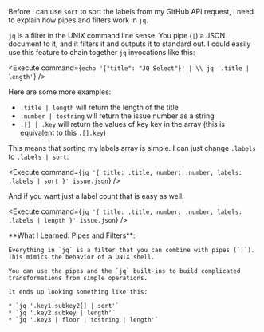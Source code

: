 <script>
import Alert from "components/Alert.svelte";
import Execute from "components/Execute.svelte";
</script>

Before I can use `sort` to sort the labels from my GitHub API request, I need to explain how pipes and filters work in `jq`.

`jq` is a filter in the UNIX command line sense. You pipe (`|`) a JSON document to it, and it filters it and outputs it to standard out. I could easily use this feature to chain together `jq` invocations like this:

<Execute command={`echo '{"title": "JQ Select"}' | \\ jq '.title | length'`} />

Here are some more examples:

* `.title | length` will return the length of the title
* `.number | tostring` will return the issue number as a string
* `.[] | .key` will return the values of key key in the array (this is equivalent to this `.[].key`)

This means that sorting my labels array is simple. I can just change `.labels` to `.labels | sort`:

<Execute command={`jq '{ title: .title, number: .number, labels: .labels | sort }' issue.json`} />

And if you want just a label count that is easy as well:

<Execute command={`jq '{ title: .title, number: .number, labels: .labels | length }' issue.json`} />

<Alert color="secondary">
	**What I Learned: Pipes and Filters**:

	Everything in `jq` is a filter that you can combine with pipes (`|`). This mimics the behavior of a UNIX shell.

	You can use the pipes and the `jq` built-ins to build complicated transformations from simple operations.

	It ends up looking something like this:

	* `jq '.key1.subkey2[] | sort'`
	* `jq '.key2.subkey | length'`
	* `jq '.key3 | floor | tostring | length'`
</Alert>
